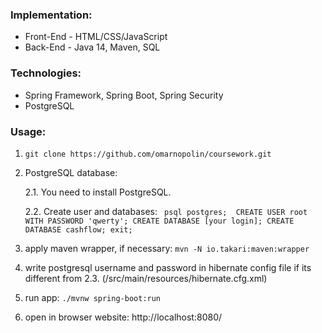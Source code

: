### Implementation:
- Front-End - HTML/CSS/JavaScript
- Back-End - Java 14, Maven, SQL

### Technologies:
- Spring Framework, Spring Boot, Spring Security
- PostgreSQL

### Usage:

1. ```git clone https://github.com/omarnopolin/coursework.git```

2. PostgreSQL database:

    2.1. You need to install PostgreSQL.

    2.2. Create user and databases: 
        ``` psql postgres; 
            CREATE USER root WITH PASSWORD 'qwerty';
            CREATE DATABASE [your login];
            CREATE DATABASE cashflow;
            exit;```

3. apply maven wrapper, if necessary: ```mvn -N io.takari:maven:wrapper```

4. write postgresql username and password in hibernate config file if its different from 2.3. (/src/main/resources/hibernate.cfg.xml)

5. run app: ```./mvnw spring-boot:run```

6. open in browser website: http://localhost:8080/